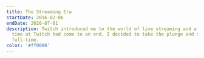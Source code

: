 ```yaml
---
title: The Streaming Era
startDate: 2016-02-06
endDate: 2020-07-01
description: Twitch introduced me to the world of live streaming and after my
  time at Twitch had come to an end, I decided to take the plunge and stream 
  full-time.
color: '#ff0000'
---
```

